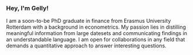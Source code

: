 ### Hey, I'm Gelly!

I am a soon-to-be PhD graduate in finance from Erasmus University Rotterdam with a background in econometrics. My passion lies in distilling meaningful information from large datesets and communicating findings in an understandable language. I am open for collaborations in any field that demands a quantitative approach to answer interesting questions.
